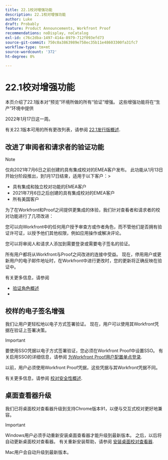 ```yaml
---
title: 22.1校对增强功能
description: 22.1校对增强功能
author: Luke
draft: Probably
feature: Product Announcements, Workfront Proof
recommendations: noDisplay, noCatalog
exl-id: c76c2dba-1497-414a-8979-712f093efd73
source-git-commit: 750c0a3863989e758ec35b11e48603300fa31fc7
workflow-type: tm+mt
source-wordcount: '372'
ht-degree: 0%

---
```


# 22.1校对增强功能

本页介绍了22.1版本对“预览”环境所做的所有“验证”增强。 这些增强功能将在“生产”环境中提供

<!--
<MadCap:conditionalText data-mc-conditions="QuicksilverOrClassic.Draft mode">
in January 2022
</MadCap:conditionalText>
-->

2022年1月17日这一周。

有关22.1版本可用的所有更改列表，请参阅 [22.1发行版概述](../../../product-announcements/product-releases/22.1-release-activity/22-1-release-overview.md).

## 改进了审阅者和请求者的验证功能

>[!NOTE]
>
>仅向2021年7月6日之前创建的具有集成校对的EMEA客户发布。 此功能从1月13日开始分阶段推出，到1月17日结束，适用于以下客户：>
>* 具有集成和独立校对功能的EMEA客户
>* 2021年7月6日之后创建的具有集成校对的EMEA客户
>* 所有美国客户
>

为了在Workfront和Proof之间提供更集成的体验，我们针对查看者和请求者的校对功能进行了几项改进：

您可以向Workfront中的任何用户授予审查方或作者角色，而不管他们是否拥有验证许可证，以授予他们其他权限，例如应用操作或解决评论。

您可以将审阅人和请求人添加到需要登录或需要电子签名的验证。

所有用户都将从Workfront与Proof之间改进的连接中受益。 现在，停用用户或更新用户的电子邮件地址时，在Workfront中进行更改时，您的更新将正确反映在验证中。

有关更多信息，请参阅

* [验证角色概述](../../../review-and-approve-work/proofing/proofing-overview/proof-roles.md)
*  

## 校样的电子签名增强

我们让用户更轻松地以电子方式签署验证。 现在，用户可以使用其Workfront凭据在验证上签署决策。

>[!IMPORTANT]
>
>要使用SSO凭据以电子方式签署验证，您必须在Workfront Proof中设置SSO。 有关启用SSO的详细信息，请参阅 [为Workfront Proof用户配置单点登录](../../../workfront-proof/wp-acct-admin/account-settings/configure-sso-for-wp-users.md).

以前，用户必须使用Workfront Proof凭据，这些凭据与其Workfront凭据不同。

有关更多信息，请参阅 [校对安全性概述](../../../review-and-approve-work/proofing/proofing-overview/proof-security-overview.md).

## 桌面查看器升级

我们已将桌面校对查看器升级到支持Chrome版本91，以便与交互式校对更好地兼容。

>[!IMPORTANT]
>
>Windows用户必须手动重新安装桌面查看器才能升级到最新版本。 之后，以后将自动更新桌面校对查看器。 有关重新安装帮助，请参阅 [安装桌面校对查看器](../../../review-and-approve-work/proofing/use-the-desktop-proofing-viewer/installing-desktop-proofing-viewer.md).

Mac用户会自动升级到最新版本。
